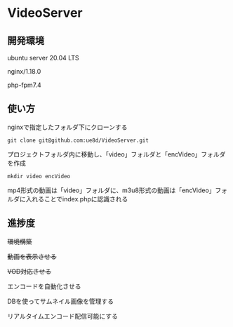 # VideoServer
## 開発環境
ubuntu server 20.04 LTS

nginx/1.18.0

php-fpm7.4

## 使い方
nginxで指定したフォルダ下にクローンする

```
git clone git@github.com:ue8d/VideoServer.git
```

プロジェクトフォルダ内に移動し、「video」フォルダと「encVideo」フォルダを作成

```
mkdir video encVideo
```

mp4形式の動画は「video」フォルダに、m3u8形式の動画は「encVideo」フォルダに入れることでindex.phpに認識される

## 進捗度
~~環境構築~~

~~動画を表示させる~~

~~VOD対応させる~~

エンコードを自動化させる

DBを使ってサムネイル画像を管理する

リアルタイムエンコード配信可能にする
